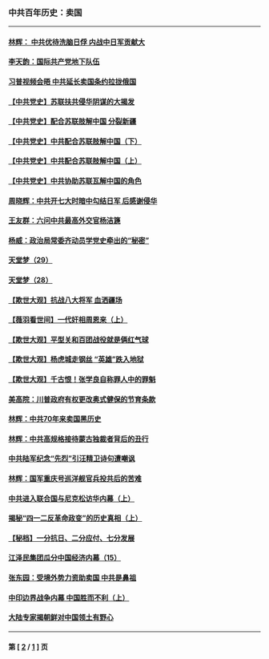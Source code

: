 ### 中共百年历史：卖国
---
#### [林辉： 中共优待洗脑日俘 内战中日军贡献大](../../pages/nf1176117/n13624644.md?09200430) 
#### [李天韵：国际共产党地下队伍](../../pages/nf1176117/n13611808.md?09200430) 
#### [习普视频会晤 中共延长卖国条约拉拢俄国](../../pages/nf1176117/n13060971.md?09200430) 
#### [【中共党史】苏联扶共侵华阴谋的大揭发](../../pages/nf1176117/n13056050.md?09200430) 
#### [【中共党史】配合苏联肢解中国 分裂新疆](../../pages/nf1176117/n13040700.md?09200430) 
#### [【中共党史】中共配合苏联肢解中国（下）](../../pages/nf1176117/n13035660.md?09200430) 
#### [【中共党史】中共配合苏联肢解中国（上）](../../pages/nf1176117/n13030262.md?09200430) 
#### [【中共党史】中共协助苏联瓦解中国的角色](../../pages/nf1176117/n13018109.md?09200430) 
#### [周晓辉：中共开七大时暗中勾结日军 后感谢侵华](../../pages/nf1176117/n12921960.md?09200430) 
#### [王友群：六问中共最高外交官杨洁篪](../../pages/nf1176117/n12836495.md?09200430) 
#### [杨威：政治局常委齐动员学党史牵出的“秘密”](../../pages/nf1176117/n12764642.md?09200430) 
#### [天堂梦（29）](../../pages/nf1176117/n12408465.md?09200430) 
#### [天堂梦（28）](../../pages/nf1176117/n12408309.md?09200430) 
#### [【欺世大观】抗战八大将军 血洒疆场](../../pages/nf1176117/n12357044.md?09200430) 
#### [【薇羽看世间】一代奸相周恩来（上）](../../pages/nf1176117/n12401109.md?09200430) 
#### [【欺世大观】平型关和百团战役就是俩红气球](../../pages/nf1176117/n12359157.md?09200430) 
#### [【欺世大观】杨虎城走钢丝 “英雄”跌入地狱](../../pages/nf1176117/n12358840.md?09200430) 
#### [【欺世大观】千古恨！张学良自称罪人中的罪魁](../../pages/nf1176117/n12358629.md?09200430) 
#### [美高院：川普政府有权更改奥式健保的节育条款](../../pages/nf1176117/n12242171.md?09200430) 
#### [林辉：中共70年来卖国黑历史](../../pages/nf1176117/n11552181.md?09200430) 
#### [林辉：中共高规格接待蒙古独裁者背后的丑行](../../pages/nf1176117/n11225005.md?09200430) 
#### [中共陆军纪念“先烈”引汪精卫诗句遭嘲讽](../../pages/nf1176117/n11153345.md?09200430) 
#### [林辉：国军重庆号巡洋舰官兵投共后的苦难](../../pages/nf1176117/n10997801.md?09200430) 
#### [中共进入联合国与尼克松访华内幕（上）](../../pages/nf1176117/n10138788.md?09200430) 
#### [揭秘“四一二反革命政变”的历史真相（上）](../../pages/nf1176117/n9996650.md?09200430) 
#### [【秘档】一分抗日、二分应付、七分发展](../../pages/nf1176117/n9331484.md?09200430) 
#### [江泽民集团瓜分中国经济内幕（15）](../../pages/nf1176117/n9268584.md?09200430) 
#### [张东园：受境外势力资助卖国 中共是鼻祖](../../pages/nf1176117/n9272480.md?09200430) 
#### [中印边界战争内幕 中国胜而不利（上）](../../pages/nf1176117/n9252458.md?09200430) 
#### [大陆专家揭朝鲜对中国领土有野心](../../pages/nf1176117/n9074056.md?09200430) 

---
#### 第 [ [2](./2.md?09200430) / [1](./1.md?09200430) ] 页
